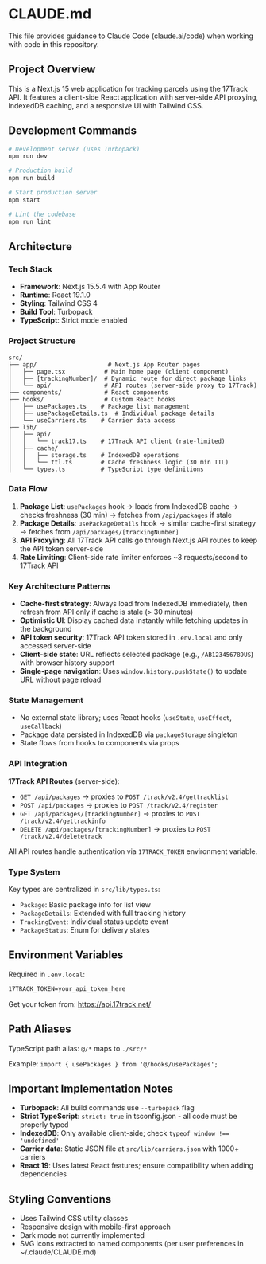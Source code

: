 # CLAUDE.md

This file provides guidance to Claude Code (claude.ai/code) when working with code in this repository.

## Project Overview

This is a Next.js 15 web application for tracking parcels using the 17Track API. It features a client-side React application with server-side API proxying, IndexedDB caching, and a responsive UI with Tailwind CSS.

## Development Commands

```bash
# Development server (uses Turbopack)
npm run dev

# Production build
npm run build

# Start production server
npm start

# Lint the codebase
npm run lint
```

## Architecture

### Tech Stack
- **Framework**: Next.js 15.5.4 with App Router
- **Runtime**: React 19.1.0
- **Styling**: Tailwind CSS 4
- **Build Tool**: Turbopack
- **TypeScript**: Strict mode enabled

### Project Structure

```
src/
├── app/                    # Next.js App Router pages
│   ├── page.tsx           # Main home page (client component)
│   ├── [trackingNumber]/  # Dynamic route for direct package links
│   └── api/               # API routes (server-side proxy to 17Track)
├── components/            # React components
├── hooks/                 # Custom React hooks
│   ├── usePackages.ts    # Package list management
│   ├── usePackageDetails.ts  # Individual package details
│   └── useCarriers.ts    # Carrier data access
├── lib/
│   ├── api/
│   │   └── track17.ts    # 17Track API client (rate-limited)
│   ├── cache/
│   │   ├── storage.ts    # IndexedDB operations
│   │   └── ttl.ts        # Cache freshness logic (30 min TTL)
│   └── types.ts          # TypeScript type definitions
```

### Data Flow

1. **Package List**: `usePackages` hook → loads from IndexedDB cache → checks freshness (30 min) → fetches from `/api/packages` if stale
2. **Package Details**: `usePackageDetails` hook → similar cache-first strategy → fetches from `/api/packages/[trackingNumber]`
3. **API Proxying**: All 17Track API calls go through Next.js API routes to keep the API token server-side
4. **Rate Limiting**: Client-side rate limiter enforces ~3 requests/second to 17Track API

### Key Architecture Patterns

- **Cache-first strategy**: Always load from IndexedDB immediately, then refresh from API only if cache is stale (> 30 minutes)
- **Optimistic UI**: Display cached data instantly while fetching updates in the background
- **API token security**: 17Track API token stored in `.env.local` and only accessed server-side
- **Client-side state**: URL reflects selected package (e.g., `/AB123456789US`) with browser history support
- **Single-page navigation**: Uses `window.history.pushState()` to update URL without page reload

### State Management

- No external state library; uses React hooks (`useState`, `useEffect`, `useCallback`)
- Package data persisted in IndexedDB via `packageStorage` singleton
- State flows from hooks to components via props

### API Integration

**17Track API Routes** (server-side):
- `GET /api/packages` → proxies to `POST /track/v2.4/gettracklist`
- `POST /api/packages` → proxies to `POST /track/v2.4/register`
- `GET /api/packages/[trackingNumber]` → proxies to `POST /track/v2.4/gettrackinfo`
- `DELETE /api/packages/[trackingNumber]` → proxies to `POST /track/v2.4/deletetrack`

All API routes handle authentication via `17TRACK_TOKEN` environment variable.

### Type System

Key types are centralized in `src/lib/types.ts`:
- `Package`: Basic package info for list view
- `PackageDetails`: Extended with full tracking history
- `TrackingEvent`: Individual status update event
- `PackageStatus`: Enum for delivery states

## Environment Variables

Required in `.env.local`:
```bash
17TRACK_TOKEN=your_api_token_here
```

Get your token from: https://api.17track.net/

## Path Aliases

TypeScript path alias: `@/*` maps to `./src/*`

Example: `import { usePackages } from '@/hooks/usePackages';`

## Important Implementation Notes

- **Turbopack**: All build commands use `--turbopack` flag
- **Strict TypeScript**: `strict: true` in tsconfig.json - all code must be properly typed
- **IndexedDB**: Only available client-side; check `typeof window !== 'undefined'`
- **Carrier data**: Static JSON file at `src/lib/carriers.json` with 1000+ carriers
- **React 19**: Uses latest React features; ensure compatibility when adding dependencies

## Styling Conventions

- Uses Tailwind CSS utility classes
- Responsive design with mobile-first approach
- Dark mode not currently implemented
- SVG icons extracted to named components (per user preferences in ~/.claude/CLAUDE.md)

